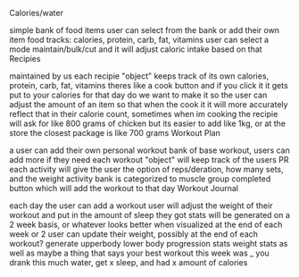 Calories/water

simple bank of food items
user can select from the bank or add their own item
food tracks: calories, protein, carb, fat, vitamins
user can select a mode maintain/bulk/cut and it will adjust caloric intake based on that
Recipies

maintained by us
each recipie "object" keeps track of its own calories, protein, carb, fat, vitamins
theres like a cook button and if you click it it gets put to your calories for that day
do we want to make it so the user can adjust the amount of an item so that when the cook it it will more accurately reflect that in their calorie count, sometimes when im cooking the recipie will ask for like 800 grams of chicken but its easier to add like 1kg, or at the store the closest package is like 700 grams
Workout Plan

a user can add their own personal workout
bank of base workout, users can add more if they need
each workout "object" will keep track of the users PR
each activity will give the user the option of reps/deration, how many sets, and the weight
activity bank is categorized to muscle group
completed button which will add the workout to that day
Workout Journal

each day the user can add a workout
user will adjust the weight of their workout and put in the amount of sleep they got
stats will be generated on a 2 week basis, or whatever looks better when visualized
at the end of each week or 2 user can update their weight, possibly at the end of each workout?
generate upperbody lower body progression stats
weight stats
as well as maybe a thing that says your best workout this week was _ you drank this much water, get x sleep, and had x amount of calories

